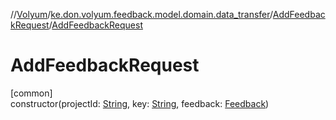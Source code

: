 //[Volyum](../../../index.md)/[ke.don.volyum.feedback.model.domain.data_transfer](../index.md)/[AddFeedbackRequest](index.md)/[AddFeedbackRequest](-add-feedback-request.md)

# AddFeedbackRequest

[common]\
constructor(projectId: [String](https://kotlinlang.org/api/core/kotlin-stdlib/kotlin/-string/index.html), key: [String](https://kotlinlang.org/api/core/kotlin-stdlib/kotlin/-string/index.html), feedback: [Feedback](../../ke.don.volyum.feedback.model.table/-feedback/index.md))